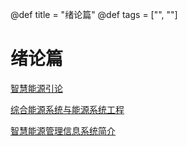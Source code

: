 @def title = "绪论篇"
@def tags = ["", ""]

# 绪论篇

[智慧能源引论](introduction)

[综合能源系统与能源系统工程](energy-system-engineering)

[智慧能源管理信息系统简介](energy-management-system)